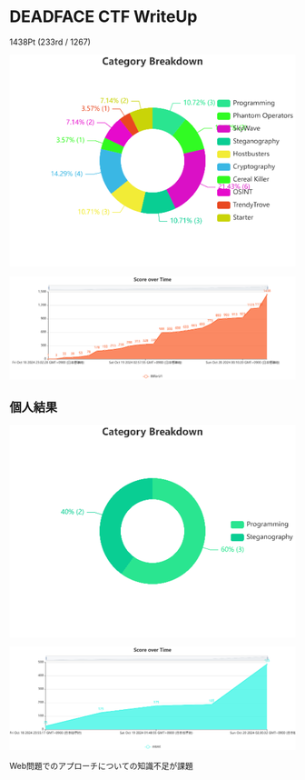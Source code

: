 # DEADFACE CTF WriteUp

1438Pt (233rd / 1267)

![alt text](<result/Category Breakdown.png>)

![alt text](<result/Score over Time.png>)

## 個人結果

![alt text](result/Category_individual.png)

![alt text](result/Score_individual.png)

Web問題でのアプローチについての知識不足が課題
